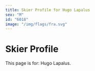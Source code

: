 ```yaml
---
title: Skier Profile for Hugo Lapalus
sex: "M"
id: "6018"
image: "/img/flags/fra.svg" 
---
```


# Skier Profile

This page is for: Hugo Lapalus.
    